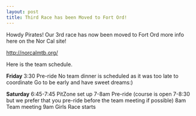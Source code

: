 ```yaml
---
layout: post
title: Third Race has been Moved to Fort Ord!
---
```


Howdy Pirates! Our 3rd race has now been moved to Fort Ord more info here on the Nor Cal site!

<http://norcalmtb.org/>

Here is the team schedule.

**Friday** 3:30 Pre-ride No team dinner is scheduled as it was too late to coordinate Go to be early and have sweet dreams:)

**Saturday** 6:45-7:45 PitZone set up 7-8am Pre-ride (course is open 7-8:30 but we prefer that you pre-ride before the team meeting if possible) 8am Team meeting 9am Girls Race starts
